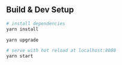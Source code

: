 ## Build & Dev Setup

``` bash
# install dependencies
yarn install

yarn upgrade

# serve with hot reload at localhost:8080
yarn start
```
